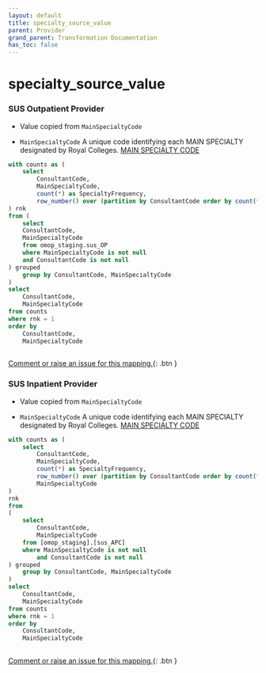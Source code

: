 ```yaml
---
layout: default
title: specialty_source_value
parent: Provider
grand_parent: Transformation Documentation
has_toc: false
---
```

# specialty_source_value
### SUS Outpatient Provider
* Value copied from `MainSpecialtyCode`

* `MainSpecialtyCode` A unique code identifying each MAIN SPECIALTY designated by Royal Colleges. [MAIN SPECIALTY CODE]()

```sql
with counts as (
	select 
		ConsultantCode,
		MainSpecialtyCode,
		count(*) as SpecialtyFrequency,
		row_number() over (partition by ConsultantCode order by count(*) desc, MainSpecialtyCode
) rnk
from (
	select
	ConsultantCode,
	MainSpecialtyCode
	from omop_staging.sus_OP 
	where MainSpecialtyCode is not null
	and ConsultantCode is not null
) grouped
	group by ConsultantCode, MainSpecialtyCode
)
select 
	ConsultantCode,
	MainSpecialtyCode
from counts
where rnk = 1
order by
	ConsultantCode,
	MainSpecialtyCode
	
```


[Comment or raise an issue for this mapping.](https://github.com/answerdigital/oxford-omop-data-mapper/issues/new?title=OMOP%20Provider%20table%20specialty_source_value%20field%20SUS%20Outpatient%20Provider%20mapping){: .btn }
### SUS Inpatient Provider
* Value copied from `MainSpecialtyCode`

* `MainSpecialtyCode` A unique code identifying each MAIN SPECIALTY designated by Royal Colleges. [MAIN SPECIALTY CODE]()

```sql
with counts as (
	select 
		ConsultantCode,
		MainSpecialtyCode,
		count(*) as SpecialtyFrequency,
		row_number() over (partition by ConsultantCode order by count(*) desc, 
		MainSpecialtyCode
) 
rnk
from 
(
	select
		ConsultantCode,
		MainSpecialtyCode
	from [omop_staging].[sus_APC]
	where MainSpecialtyCode is not null
		and ConsultantCode is not null
) grouped
	group by ConsultantCode, MainSpecialtyCode
)
select 
	ConsultantCode,
	MainSpecialtyCode
from counts
where rnk = 1
order by 
	ConsultantCode,
	MainSpecialtyCode
	
```


[Comment or raise an issue for this mapping.](https://github.com/answerdigital/oxford-omop-data-mapper/issues/new?title=OMOP%20Provider%20table%20specialty_source_value%20field%20SUS%20Inpatient%20Provider%20mapping){: .btn }
